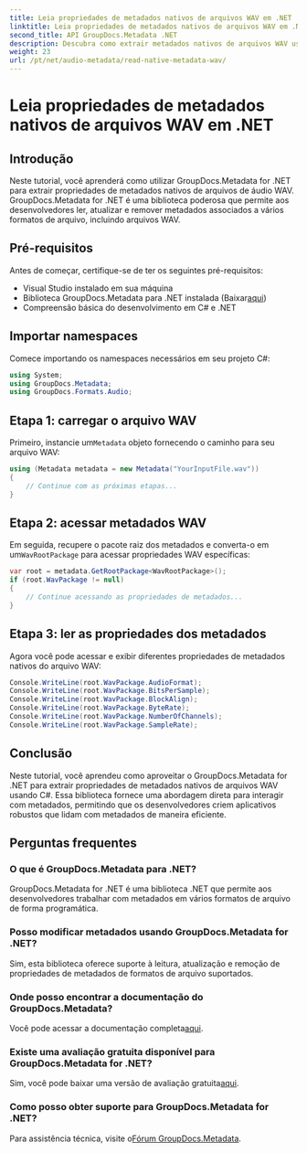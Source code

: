```yaml
---
title: Leia propriedades de metadados nativos de arquivos WAV em .NET
linktitle: Leia propriedades de metadados nativos de arquivos WAV em .NET
second_title: API GroupDocs.Metadata .NET
description: Descubra como extrair metadados nativos de arquivos WAV usando GroupDocs.Metadata for .NET. Tutorial fácil de C# para leitura de propriedades de arquivos WAV.
weight: 23
url: /pt/net/audio-metadata/read-native-metadata-wav/
---
```


# Leia propriedades de metadados nativos de arquivos WAV em .NET

## Introdução
Neste tutorial, você aprenderá como utilizar GroupDocs.Metadata for .NET para extrair propriedades de metadados nativos de arquivos de áudio WAV. GroupDocs.Metadata for .NET é uma biblioteca poderosa que permite aos desenvolvedores ler, atualizar e remover metadados associados a vários formatos de arquivo, incluindo arquivos WAV.
## Pré-requisitos
Antes de começar, certifique-se de ter os seguintes pré-requisitos:
- Visual Studio instalado em sua máquina
-  Biblioteca GroupDocs.Metadata para .NET instalada (Baixar[aqui](https://releases.groupdocs.com/metadata/net/))
- Compreensão básica do desenvolvimento em C# e .NET

## Importar namespaces
Comece importando os namespaces necessários em seu projeto C#:
```csharp
using System;
using GroupDocs.Metadata;
using GroupDocs.Formats.Audio;
```
## Etapa 1: carregar o arquivo WAV
 Primeiro, instancie um`Metadata` objeto fornecendo o caminho para seu arquivo WAV:
```csharp
using (Metadata metadata = new Metadata("YourInputFile.wav"))
{
    // Continue com as próximas etapas...
}
```
## Etapa 2: acessar metadados WAV
 Em seguida, recupere o pacote raiz dos metadados e converta-o em um`WavRootPackage` para acessar propriedades WAV específicas:
```csharp
var root = metadata.GetRootPackage<WavRootPackage>();
if (root.WavPackage != null)
{
    // Continue acessando as propriedades de metadados...
}
```
## Etapa 3: ler as propriedades dos metadados
Agora você pode acessar e exibir diferentes propriedades de metadados nativos do arquivo WAV:
```csharp
Console.WriteLine(root.WavPackage.AudioFormat);
Console.WriteLine(root.WavPackage.BitsPerSample);
Console.WriteLine(root.WavPackage.BlockAlign);
Console.WriteLine(root.WavPackage.ByteRate);
Console.WriteLine(root.WavPackage.NumberOfChannels);
Console.WriteLine(root.WavPackage.SampleRate);
```

## Conclusão
Neste tutorial, você aprendeu como aproveitar o GroupDocs.Metadata for .NET para extrair propriedades de metadados nativos de arquivos WAV usando C#. Essa biblioteca fornece uma abordagem direta para interagir com metadados, permitindo que os desenvolvedores criem aplicativos robustos que lidam com metadados de maneira eficiente.

## Perguntas frequentes
### O que é GroupDocs.Metadata para .NET?
GroupDocs.Metadata for .NET é uma biblioteca .NET que permite aos desenvolvedores trabalhar com metadados em vários formatos de arquivo de forma programática.
### Posso modificar metadados usando GroupDocs.Metadata for .NET?
Sim, esta biblioteca oferece suporte à leitura, atualização e remoção de propriedades de metadados de formatos de arquivo suportados.
### Onde posso encontrar a documentação do GroupDocs.Metadata?
 Você pode acessar a documentação completa[aqui](https://tutorials.groupdocs.com/metadata/net/).
### Existe uma avaliação gratuita disponível para GroupDocs.Metadata for .NET?
 Sim, você pode baixar uma versão de avaliação gratuita[aqui](https://releases.groupdocs.com/).
### Como posso obter suporte para GroupDocs.Metadata for .NET?
 Para assistência técnica, visite o[Fórum GroupDocs.Metadata](https://forum.groupdocs.com/c/metadata/14).